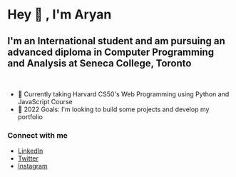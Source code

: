 # Hey 👋 , I'm Aryan 


## I'm an International student and am pursuing an advanced diploma in Computer Programming and Analysis at Seneca College, Toronto
<br>

- 🌱 Currently taking Harvard CS50's Web Programming using Python and JavaScript Course
- 🥅 2022 Goals: I'm looking to build some projects and develop my portfolio

### Connect with me
- [LinkedIn](https://www.linkedin.com/in/aryan-khurana-239684229/)
- [Twitter](https://twitter.com/AryanK1511)
- [Instagram](https://www.instagram.com/__aryan.khurana__/)
